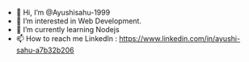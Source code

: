 - 👋 Hi, I’m @Ayushisahu-1999
- 👀 I’m interested in Web Development.
- 🌱 I’m currently learning Nodejs
- 📫 How to reach me 
LinkedIn : https://www.linkedin.com/in/ayushi-sahu-a7b32b206

<!---
Ayushisahu-1999/Ayushisahu-1999 is a ✨ special ✨ repository because its `README.md` (this file) appears on your GitHub profile.
You can click the Preview link to take a look at your changes.
--->
